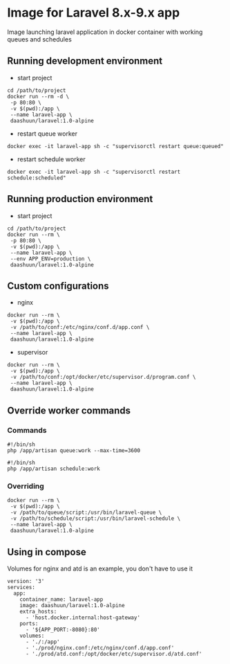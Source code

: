 # Image for Laravel 8.x-9.x app

Image launching laravel application in docker
container with working queues and schedules

## Running development environment
- start project
```
cd /path/to/project
docker run --rm -d \
 -p 80:80 \
 -v $(pwd):/app \
 --name laravel-app \
 daashuun/laravel:1.0-alpine
```
- restart queue worker
```
docker exec -it laravel-app sh -c "supervisorctl restart queue:queued"
```
- restart schedule worker
```
docker exec -it laravel-app sh -c "supervisorctl restart schedule:scheduled"
```

## Running production environment
- start project
```
cd /path/to/project
docker run --rm \
 -p 80:80 \
 -v $(pwd):/app \
 --name laravel-app \
 --env APP_ENV=production \
 daashuun/laravel:1.0-alpine
```

## Custom configurations
- nginx
```
docker run --rm \
 -v $(pwd):/app \
 -v /path/to/conf:/etc/nginx/conf.d/app.conf \
 --name laravel-app \
 daashuun/laravel:1.0-alpine
```
- supervisor
```
docker run --rm \
 -v $(pwd):/app \
 -v /path/to/conf:/opt/docker/etc/supervisor.d/program.conf \
 --name laravel-app \
 daashuun/laravel:1.0-alpine
```
## Override worker commands

### Commands
```
#!/bin/sh
php /app/artisan queue:work --max-time=3600
```
```
#!/bin/sh
php /app/artisan schedule:work
```
### Overriding
```
docker run --rm \
 -v $(pwd):/app \
 -v /path/to/queue/script:/usr/bin/laravel-queue \
 -v /path/to/schedule/script:/usr/bin/laravel-schedule \
 --name laravel-app \
 daashuun/laravel:1.0-alpine
```
## Using in compose
Volumes for nginx and atd is an example, you don't have to use it
```
version: '3'
services:
  app:
    container_name: laravel-app
    image: daashuun/laravel:1.0-alpine
    extra_hosts:
      - 'host.docker.internal:host-gateway'
    ports:
      - '${APP_PORT:-8080}:80'
    volumes:
      - './:/app'
      - './prod/nginx.conf:/etc/nginx/conf.d/app.conf'
      - './prod/atd.conf:/opt/docker/etc/supervisor.d/atd.conf'
```
